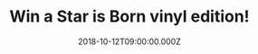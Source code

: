 ---
campaign-uuid: "c-09eb3557-d14b-48f2-b466-19c92fa340d1"
type: "Preview"
category: "Gifts"
date: "2018-10-12T09:00:00.000Z"
end-date: "2018-11-12T23:59:00.000Z"
disable-form: false
is_promoted: false
has_entry_page: true
title: "Win a Star is Born vinyl edition!"
competition-description: "<p>We are giving away the soundtrack of the most ambitious\
  \ movie of the moment: A Star is Born performed by the incredible stars Lady Gaga\
  \ and Bradley Cooper!</p>\r\n<p>Want it now? You know what to do……</p>"
hero-header: "Win a Star is Born vinyl edition!"
terms-confirmation: "N/A"
banner-img: "https://assets.expresslyapp.com/asset-768a8b70-b742-4fec-96f3-6452b18c9076.jpg"
logo-left-href: "http://club.expressly.io"
logo-left-image: "https://assets.expresslyapp.com/asset-c8578f12-6dc6-40af-8991-8bec9cbdab46.jpg"
logo-left-title: "Expressly Club"
bg-image-hero: "https://assets.expresslyapp.com/asset-ab503d0d-66f5-45ee-b5de-546c8325551b.jpg"
bg-image-first: "https://assets.expresslyapp.com/asset-5aabec61-17d6-47cf-8de6-b9c78ab744c4.jpg"
section1-content: "</p>Alongside Gaga and Cooper there are many co-writing credits\
  \ in the soundtrack: Jason Isbell, Willie Nelson’s son Lukas, Mark Ronson, Andrew\
  \ Wyatt, Julia Michaels and Justin Tranter… and many more! The set was released\
  \ on Oct. 5 and its aiming to be nº1 on the Billboard 200 album charts!</p>\r\n\
  <p>Maybe It’s Time, Parking Lot, Out Of Time… are some of the amazing songs you\
  \ can find in the soundtrack, so if you can’t wait to listen the full album… enter\
  \ the form below for a chance to win and get ready to get delighted by the voices\
  \ of Lady Gaga and Bradley Cooper!</p>"
entry-title: "Win a Star is Born vinyl edition!"
entry-content: "Enter the draw to win a Star is Born vinyl edition by completing the\
  \ form below before 23:59 on 12th of November 2018."
has-winner: false
prize-description: "A Star is Born vinyl edition!"
special-conditions: "Multiple entries are allowed up to one every day.\r\nThis competition\
  \ is also available on: https://aaa.nme.com/competitions/a-star-is-born-vinyl"
---